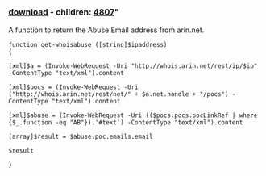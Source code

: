 ﻿---
pid:            4793
parent:         0
children:       4807
poster:         Josh Wortz
title:          
date:           2014-01-14 18:26:12
format:         posh
---

# 

### [download](4793.ps1) - children: [4807](4807.md)"

A function to return the Abuse Email address from arin.net.

```posh
function get-whoisabuse ([string]$ipaddress)
{

[xml]$a = (Invoke-WebRequest -Uri "http://whois.arin.net/rest/ip/$ip" -ContentType "text/xml").content

[xml]$pocs = (Invoke-WebRequest -Uri ("http://whois.arin.net/rest/net/" + $a.net.handle + "/pocs") -ContentType "text/xml").content

[xml]$abuse = (Invoke-WebRequest -Uri (($pocs.pocs.pocLinkRef | where {$_.function -eq "AB"}).'#text') -ContentType "text/xml").content

[array]$result = $abuse.poc.emails.email

$result

}
```
